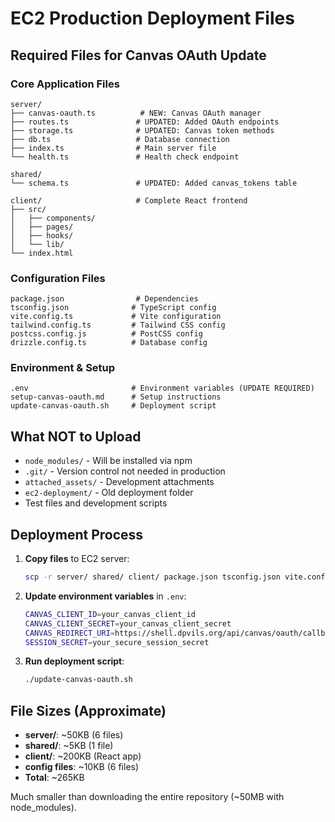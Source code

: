 # EC2 Production Deployment Files

## Required Files for Canvas OAuth Update

### Core Application Files
```
server/
├── canvas-oauth.ts          # NEW: Canvas OAuth manager
├── routes.ts               # UPDATED: Added OAuth endpoints
├── storage.ts              # UPDATED: Canvas token methods
├── db.ts                   # Database connection
├── index.ts                # Main server file
└── health.ts               # Health check endpoint

shared/
└── schema.ts               # UPDATED: Added canvas_tokens table

client/                     # Complete React frontend
├── src/
│   ├── components/
│   ├── pages/
│   ├── hooks/
│   └── lib/
└── index.html
```

### Configuration Files
```
package.json                # Dependencies
tsconfig.json              # TypeScript config
vite.config.ts             # Vite configuration
tailwind.config.ts         # Tailwind CSS config
postcss.config.js          # PostCSS config
drizzle.config.ts          # Database config
```

### Environment & Setup
```
.env                       # Environment variables (UPDATE REQUIRED)
setup-canvas-oauth.md      # Setup instructions
update-canvas-oauth.sh     # Deployment script
```

## What NOT to Upload

- `node_modules/` - Will be installed via npm
- `.git/` - Version control not needed in production
- `attached_assets/` - Development attachments
- `ec2-deployment/` - Old deployment folder
- Test files and development scripts

## Deployment Process

1. **Copy files** to EC2 server:
   ```bash
   scp -r server/ shared/ client/ package.json tsconfig.json vite.config.ts tailwind.config.ts postcss.config.js drizzle.config.ts ubuntu@your-server:/home/ubuntu/canvas-course-generator/
   ```

2. **Update environment variables** in `.env`:
   ```bash
   CANVAS_CLIENT_ID=your_canvas_client_id
   CANVAS_CLIENT_SECRET=your_canvas_client_secret
   CANVAS_REDIRECT_URI=https://shell.dpvils.org/api/canvas/oauth/callback
   SESSION_SECRET=your_secure_session_secret
   ```

3. **Run deployment script**:
   ```bash
   ./update-canvas-oauth.sh
   ```

## File Sizes (Approximate)
- **server/**: ~50KB (6 files)
- **shared/**: ~5KB (1 file)  
- **client/**: ~200KB (React app)
- **config files**: ~10KB (6 files)
- **Total**: ~265KB

Much smaller than downloading the entire repository (~50MB with node_modules).